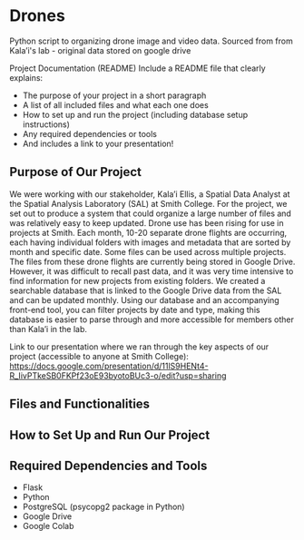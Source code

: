 # Drones
Python script to organizing drone image and video data. Sourced from from Kala’i's lab - original data stored on google drive

Project Documentation (README) 
Include a README file that clearly explains:
- The purpose of your project in a short paragraph
- A list of all included files and what each one does
- How to set up and run the project (including database setup instructions)
- Any required dependencies or tools
- And includes a link to your presentation!


## Purpose of Our Project

We were working with our stakeholder, Kala’i Ellis, a Spatial Data Analyst at the Spatial Analysis Laboratory (SAL) at Smith College. For the project, we set out to produce a system that could organize a large number of files and was relatively easy to keep updated. Drone use has been rising for use in projects at Smith. Each month, 10-20 separate drone flights are occurring, each having individual folders with images and metadata that are sorted by month and specific date. Some files can be used across multiple projects. The files from these drone flights are currently being stored in Google Drive. However, it was difficult to recall past data, and it was very time intensive to find information for new projects from existing folders. We created a searchable database that is linked to the Google Drive data from the SAL and can be updated monthly. Using our database and an accompanying front-end tool, you can filter projects by date and type, making this database is easier to parse through and more accessible for members other than Kala’i in the lab. 

Link to our presentation where we ran through the key aspects of our project (accessible to anyone at Smith College): https://docs.google.com/presentation/d/11lS9HENt4-R_IivPTkeSB0FKPf23oE93byotoBUc3-o/edit?usp=sharing 

## Files and Functionalities

## How to Set Up and Run Our Project

## Required Dependencies and Tools
- Flask
- Python
- PostgreSQL (psycopg2 package in Python)
- Google Drive
- Google Colab

